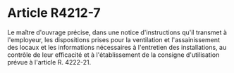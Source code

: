 # Article R4212-7

  
Le maître d'ouvrage précise, dans une notice d'instructions qu'il transmet à l'employeur, les dispositions prises pour la ventilation et l'assainissement des locaux et les informations nécessaires à l'entretien des installations, au contrôle de leur efficacité et à l'établissement de la consigne d'utilisation prévue à l'article R. 4222-21.